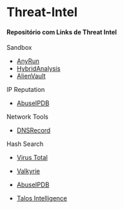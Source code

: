 # Threat-Intel

#### <a name="domain-ip"></a>Repositório com Links de Threat Intel


Sandbox

- [AnyRun](https://any.run/)
- [HybridAnalysis](https://www.hybrid-analysis.com/)
- [AlienVault](https://otx.alienvault.com/browse/global/pulses?include_inactive=0&sort=-modified&page=1)

IP Reputation

- [AbuseIPDB](https://www.abuseipdb.com/) 

Network Tools

- [DNSRecord](https://viewdns.info/dnsrecord/) 

Hash Search

- [Virus Total](https://www.virustotal.com/)
- [Valkyrie](https://valkyrie.comodo.com/)

- [AbuseIPDB](https://www.abuseipdb.com/) 
- [Talos Intelligence](https://talosintelligence.com/)
